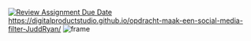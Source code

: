 [![Review Assignment Due Date](https://classroom.github.com/assets/deadline-readme-button-22041afd0340ce965d47ae6ef1cefeee28c7c493a6346c4f15d667ab976d596c.svg)](https://classroom.github.com/a/JNeW_fea)
https://digitalproductstudio.github.io/opdracht-maak-een-social-media-filter-JuddRyan/
![frame](https://github.com/user-attachments/assets/6686dd46-0611-4edb-be63-d95e901466eb)
